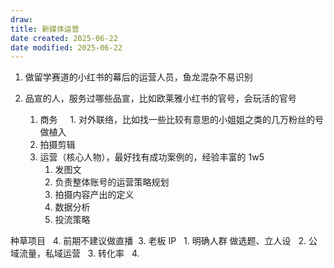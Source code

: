 ```yaml
---
draw:
title: 新媒体运营
date created: 2025-06-22
date modified: 2025-06-22
---
```

1. 做留学赛道的小红书的幕后的运营人员，鱼龙混杂不易识别

2. 品宣的人，服务过哪些品宣，比如欧莱雅小红书的官号，会玩活的官号  
	1. 商务     1. 对外联络，比如找一些比较有意思的小姐姐之类的几万粉丝的号做植入   
	2. 拍摄剪辑   
	3. 运营（核心人物），最好找有成功案例的，经验丰富的 1w5    
		1. 发图文     
		2. 负责整体账号的运营策略规划    
		3. 拍摄内容产出的定义     
		4. 数据分析     
		5. 投流策略       
		
		

种草项目   4. 前期不建议做直播  3. 老板 IP   1. 明确人群 做选题、立人设   2. 公域流量，私域运营   3. 转化率   4.

